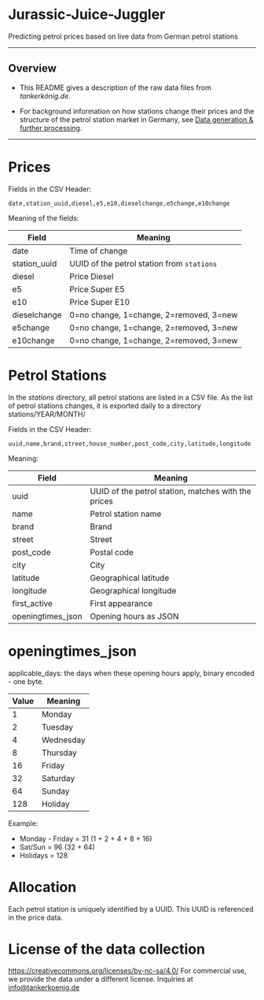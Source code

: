 # Jurassic-Juice-Juggler
Predicting petrol prices based on live data from German petrol stations

---

## Overview
- This README gives a description of the raw data files from _tankerkönig.de_.

- For background information on how stations change their prices and the structure of the petrol station market in Germany, see [Data generation & further processing](data-generation-processing.md).

---
# Prices
Fields in the CSV Header:

`date,station_uuid,diesel,e5,e10,dieselchange,e5change,e10change`

Meaning of the fields:

|Field        |Meaning                                     |
|------------|--------------------------------------------|
|date        |Time of change                              |
|station_uuid|UUID of the petrol station from `stations`  |
|diesel      |Price Diesel                                |
|e5          |Price Super E5                              |
|e10         |Price Super E10                             |
|dieselchange|0=no change, 1=change, 2=removed, 3=new     |
|e5change    |0=no change, 1=change, 2=removed, 3=new     |
|e10change   |0=no change, 1=change, 2=removed, 3=new     |


# Petrol Stations
In the _stations_ directory, all petrol stations are listed in a CSV file.
As the list of petrol stations changes, it is exported daily to a directory stations/YEAR/MONTH/

Fields in the CSV Header:

`uuid,name,brand,street,house_number,post_code,city,latitude,longitude`

Meaning:

|Field             |Meaning                                      |
|-----------------|-----------------------------------------------|
|uuid             |UUID of the petrol station, matches with the prices|
|name             |Petrol station name                           |
|brand            |Brand                                         |
|street           |Street                                        |
|post_code        |Postal code                                   |
|city             |City                                          |
|latitude         |Geographical latitude                         |
|longitude        |Geographical longitude                        |
|first_active     |First appearance                              |
|openingtimes_json|Opening hours as JSON                         |

# openingtimes_json
applicable_days: the days when these opening hours apply, binary encoded - one byte.

|Value            |Meaning                                      |
|-----------------|-----------------------------------------------|
|1|Monday|
|2|Tuesday|
|4|Wednesday|
|8|Thursday|
|16|Friday|
|32|Saturday|
|64|Sunday|
|128|Holiday|

Example:
* Monday - Friday = 31 (1 + 2 + 4 + 8 + 16)
* Sat/Sun = 96 (32 + 64)
* Holidays = 128

# Allocation
Each petrol station is uniquely identified by a UUID. This UUID is referenced in the price data.

# License of the data collection
<https://creativecommons.org/licenses/by-nc-sa/4.0/>
For commercial use, we provide the data under a different license. Inquiries at <info@tankerkoenig.de>


